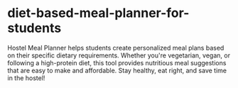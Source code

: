 # diet-based-meal-planner-for-students
Hostel Meal Planner helps students create personalized meal plans based on their specific dietary requirements. Whether you're vegetarian, vegan, or following a high-protein diet, this tool provides nutritious meal suggestions that are easy to make and affordable. Stay healthy, eat right, and save time in the hostel!
